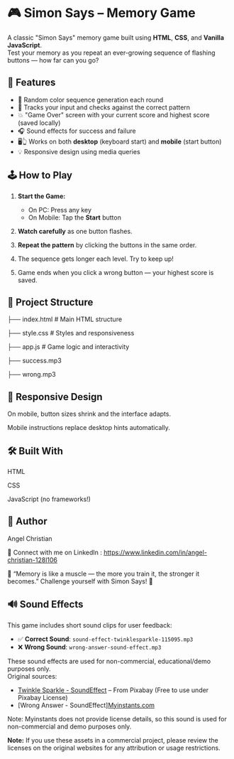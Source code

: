 # 🎮 Simon Says – Memory Game

A classic "Simon Says" memory game built using **HTML**, **CSS**, and **Vanilla JavaScript**.  
Test your memory as you repeat an ever-growing sequence of flashing buttons — how far can you go?

## 🚀 Features

- 🔢 Random color sequence generation each round
- 🧠 Tracks your input and checks against the correct pattern
- 💥 "Game Over" screen with your current score and highest score (saved locally)
- 🎧 Sound effects for success and failure
- 🖥️👆 Works on both **desktop** (keyboard start) and **mobile** (start button)
- 💡 Responsive design using media queries

## 🕹️ How to Play

1. **Start the Game:**
   - On PC: Press any key
   - On Mobile: Tap the **Start** button

2. **Watch carefully** as one button flashes.

3. **Repeat the pattern** by clicking the buttons in the same order.

4. The sequence gets longer each level. Try to keep up!

5. Game ends when you click a wrong button — your highest score is saved.

## 📂 Project Structure

├── index.html       # Main HTML structure

├── style.css        # Styles and responsiveness

├── app.js           # Game logic and interactivity

├── success.mp3

├── wrong.mp3

## 📱 Responsive Design

On mobile, button sizes shrink and the interface adapts.

Mobile instructions replace desktop hints automatically.

## 🛠️ Built With

HTML

CSS

JavaScript (no frameworks!)

## 🧠 Author

Angel Christian

🔗 Connect with me on LinkedIn : https://www.linkedin.com/in/angel-christian-128l106

🧠 “Memory is like a muscle — the more you train it, the stronger it becomes.”
Challenge yourself with Simon Says! 💪

## 🔊 Sound Effects

This game includes short sound clips for user feedback:

- ✅ **Correct Sound**: `sound-effect-twinklesparkle-115095.mp3`  
- ❌ **Wrong Sound**: `wrong-answer-sound-effect.mp3`

These sound effects are used for non-commercial, educational/demo purposes only.  
Original sources:

- [Twinkle Sparkle - SoundEffect](https://pixabay.com/sound-effects/sound-effect-twinklesparkle-115095/) – From Pixabay (Free to use under Pixabay License)
- [Wrong Answer - SoundEffect][Myinstants.com](https://www.myinstants.com/)
  
 Note: Myinstants does not provide license details, so this sound is used for non-commercial and demo purposes only.

**Note:** If you use these assets in a commercial project, please review the licenses on the original websites for any attribution or usage restrictions.

